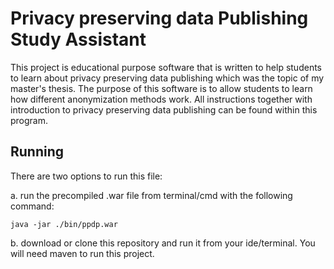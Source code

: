 Privacy preserving data Publishing Study Assistant
==================================================

This project is educational purpose software that is written to help students to learn about privacy preserving data publishing which was the topic of my master's thesis. The purpose of this software is to allow students to learn how different anonymization methods work. All instructions together with introduction to  privacy preserving data publishing can be found within this program.


Running
-------
There are two options to run this file:

a. run the precompiled .war file from terminal/cmd with the following command:

~~~
java -jar ./bin/ppdp.war
~~~

b. download or clone this repository and run it from your ide/terminal. You will need maven to run this project.
